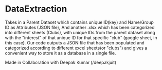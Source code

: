 # DataExtraction
Takes in a Parent Dataset which contains unique ID(key) and Name/Group ID as Attributes (JSON file), And another .xlsx which has been categorized into different sheets (Clubs), with unique IDs from the parent dataset along with the "interest" of that unique ID for that specific "club" (google sheet, in this case). Our code outputs a JSON file that has been populated and categorized according to different excel sheets(or "clubs") and gives a convenient way to store it as a database in a single file. 

Made in Collaboration with Deepak Kumar (/deepakjuit)
